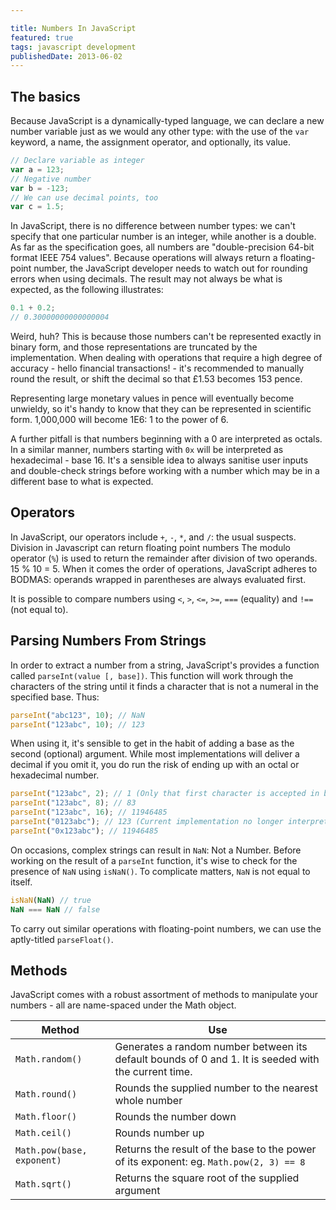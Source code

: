 ```yaml
---

title: Numbers In JavaScript
featured: true
tags: javascript development
publishedDate: 2013-06-02
---
```

## The basics
Because JavaScript is a dynamically-typed language, we can declare a new number variable just as we would any other type: with the use of the `var` keyword, a name, the assignment operator, and optionally, its value.

```js
// Declare variable as integer
var a = 123;
// Negative number
var b = -123;
// We can use decimal points, too
var c = 1.5;
```

In JavaScript, there is no difference between number types: we can't specify that one particular number is an integer, while another is a double. As far as the specification goes, all numbers are "double-precision 64-bit format IEEE 754 values". Because operations will always return a floating-point number, the JavaScript developer needs to watch out for rounding errors when using decimals. The result may not always be what is expected, as the following illustrates:

```js
0.1 + 0.2;
// 0.30000000000000004
```

Weird, huh? This is because those numbers can't be represented exactly in binary form, and those representations are truncated by the implementation.
When dealing with operations that require a high degree of accuracy - hello financial transactions! - it's recommended to manually round the result, or shift the decimal so that £1.53 becomes 153 pence.

Representing large monetary values in pence will eventually become unwieldy, so it's handy to know that they can be represented in scientific form. 1,000,000 will become 1E6: 1 to the power of 6.

A further pitfall is that numbers beginning with a 0 are interpreted as octals. In a similar manner, numbers starting with `0x` will be interpreted as hexadecimal - base 16. It's a sensible idea to always sanitise user inputs and double-check strings before working with a number which may be in a different base to what is expected.

## Operators

In JavaScript, our operators include `+`, `-`, `*`, and `/`: the usual suspects. Division in Javascript can return floating point numbers
The modulo operator (`%`) is used to return the remainder after division of two operands. 15 % 10 = 5.
When it comes the order of operations, JavaScript adheres to BODMAS: operands wrapped in parentheses are always evaluated first.

It is possible to compare numbers using `<`, `>`, `<=`, `>=`, `===` (equality) and `!==` (not equal to).

## Parsing Numbers From Strings
In order to extract a number from a string, JavaScript's provides a function called `parseInt(value [, base])`. This function will work through the characters of the string until it finds a character that is not a numeral in the specified base. Thus:

```js
parseInt("abc123", 10); // NaN
parseInt("123abc", 10); // 123
```

When using it, it's sensible to get in the habit of adding a base as the second (optional) argument. While most implementations will deliver a decimal if you omit it, you do run the risk of ending up with an octal or hexadecimal number.

```js
parseInt("123abc", 2); // 1 (Only that first character is accepted in binary)
parseInt("123abc", 8); // 83
parseInt("123abc", 16); // 11946485
parseInt("0123abc"); // 123 (Current implementation no longer interprets as an octal
parseInt("0x123abc"); // 11946485
```

On occasions, complex strings can result in `NaN`: Not a Number. Before working on the result of a `parseInt` function, it's wise to check for the presence of `NaN` using `isNaN()`. To complicate matters, `NaN` is not equal to itself.

```js
isNaN(NaN) // true
NaN === NaN // false
```

To carry out similar operations with floating-point numbers, we can use the aptly-titled `parseFloat()`.

## Methods
JavaScript comes with a robust assortment of methods to manipulate your numbers - all are name-spaced under the Math object.

| Method | Use |
| --- | --- |
| `Math.random()` | Generates a random number between its default bounds of 0 and 1. It is seeded with the current time. |
| `Math.round()` | Rounds the supplied number to the nearest whole number |
| `Math.floor()` | Rounds the number down |
| `Math.ceil()` | Rounds number up |
| `Math.pow(base, exponent)` | Returns the result of the base to the power of its exponent: eg. `Math.pow(2, 3) == 8` |
| `Math.sqrt()` | Returns the square root of the supplied argument |

